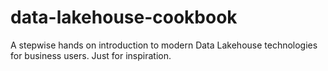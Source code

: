 # data-lakehouse-cookbook
A stepwise hands on introduction to modern Data Lakehouse technologies for business users. Just for inspiration.
